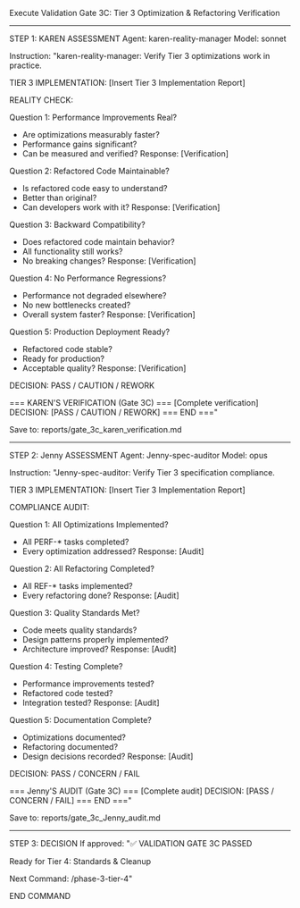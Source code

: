 Execute Validation Gate 3C: Tier 3 Optimization & Refactoring Verification

---

STEP 1: KAREN ASSESSMENT
Agent: karen-reality-manager
Model: sonnet

Instruction:
"karen-reality-manager: Verify Tier 3 optimizations work in practice.

TIER 3 IMPLEMENTATION:
[Insert Tier 3 Implementation Report]

REALITY CHECK:

Question 1: Performance Improvements Real?
- Are optimizations measurably faster?
- Performance gains significant?
- Can be measured and verified?
Response: [Verification]

Question 2: Refactored Code Maintainable?
- Is refactored code easy to understand?
- Better than original?
- Can developers work with it?
Response: [Verification]

Question 3: Backward Compatibility?
- Does refactored code maintain behavior?
- All functionality still works?
- No breaking changes?
Response: [Verification]

Question 4: No Performance Regressions?
- Performance not degraded elsewhere?
- No new bottlenecks created?
- Overall system faster?
Response: [Verification]

Question 5: Production Deployment Ready?
- Refactored code stable?
- Ready for production?
- Acceptable quality?
Response: [Verification]

DECISION: PASS / CAUTION / REWORK

=== KAREN'S VERIFICATION (Gate 3C) ===
[Complete verification]
DECISION: [PASS / CAUTION / REWORK]
=== END ==="

Save to: reports/gate_3c_karen_verification.md

---

STEP 2: Jenny ASSESSMENT
Agent: Jenny-spec-auditor
Model: opus

Instruction:
"Jenny-spec-auditor: Verify Tier 3 specification compliance.

TIER 3 IMPLEMENTATION:
[Insert Tier 3 Implementation Report]

COMPLIANCE AUDIT:

Question 1: All Optimizations Implemented?
- All PERF-* tasks completed?
- Every optimization addressed?
Response: [Audit]

Question 2: All Refactoring Completed?
- All REF-* tasks implemented?
- Every refactoring done?
Response: [Audit]

Question 3: Quality Standards Met?
- Code meets quality standards?
- Design patterns properly implemented?
- Architecture improved?
Response: [Audit]

Question 4: Testing Complete?
- Performance improvements tested?
- Refactored code tested?
- Integration tested?
Response: [Audit]

Question 5: Documentation Complete?
- Optimizations documented?
- Refactoring documented?
- Design decisions recorded?
Response: [Audit]

DECISION: PASS / CONCERN / FAIL

=== Jenny'S AUDIT (Gate 3C) ===
[Complete audit]
DECISION: [PASS / CONCERN / FAIL]
=== END ==="

Save to: reports/gate_3c_Jenny_audit.md

---

STEP 3: DECISION
If approved:
"✅ VALIDATION GATE 3C PASSED

Ready for Tier 4: Standards & Cleanup

Next Command: /phase-3-tier-4"

END COMMAND